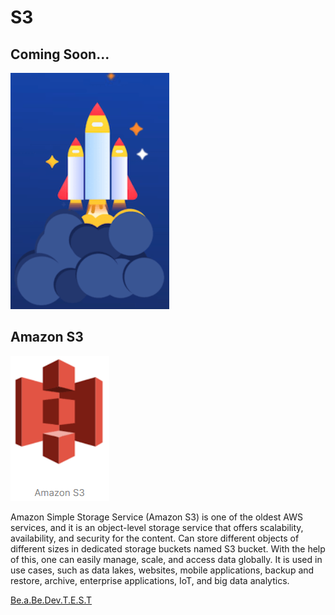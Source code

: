 # S3

## Coming Soon...



![Coming Soon](../00_includes/AWS-05%20S3/Coming%20Soon.PNG)


## Amazon S3

![Amazon S3](../00_includes/AWS-05%20S3/Amazon-S3.PNG)

Amazon Simple Storage Service (Amazon S3) is one of the oldest AWS services, and it is an object-level storage service that offers scalability, availability, and security for the content. Can store different objects of different sizes in dedicated storage buckets named S3 bucket. With the help of this, one can easily manage, scale, and access data globally. It is used in use cases, such as data lakes, websites, mobile applications, backup and restore, archive, enterprise applications, IoT, and big data analytics.

[Be.a.Be.Dev.T.E.S.T](https://beabetterdev.com/2021/08/04/the-most-important-aws-core-services/)